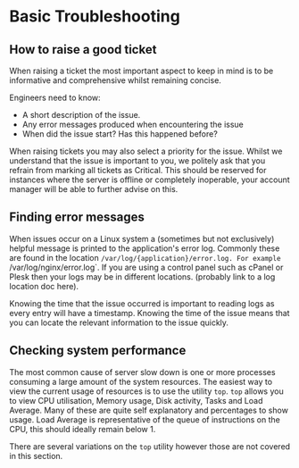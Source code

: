 # Basic Troubleshooting

## How to raise a good ticket

When raising a ticket the most important aspect to keep in mind is to be informative and comprehensive whilst remaining concise.

Engineers need to know:
* A short description of the issue.
* Any error messages produced when encountering the issue
* When did the issue start? Has this happened before?

When raising tickets you may also select a priority for the issue. Whilst we understand that the issue is important to you, we politely ask that you refrain from marking
all tickets as Critical. This should be reserved for instances where the server is offline or completely inoperable, your account manager will be able to further advise
on this.


## Finding error messages

When issues occur on a Linux system a (sometimes but not exclusively) helpful message is printed to the application's error log. Commonly these are found in the location
`/var/log/{application}/error.log. For example `/var/log/nginx/error.log`. If you are using a control panel such as cPanel or Plesk then your logs may be in different
locations. (probably link to a log location doc here).

Knowing the time that the issue occurred is important to reading logs as every entry will have a timestamp. Knowing the time of the issue means that you can locate the
relevant information to the issue quickly.

## Checking system performance

The most common cause of server slow down is one or more processes consuming a large amount of the system resources. The easiest way to view the current usage of resources
is to use the utility `top`. `top` allows you to view CPU utilisation, Memory usage, Disk activity, Tasks and Load Average. Many of these are quite self explanatory and
percentages to show usage. Load Average is representative of the queue of instructions on the CPU, this should ideally remain below 1.

There are several variations on the `top` utility however those are not covered in this section.
